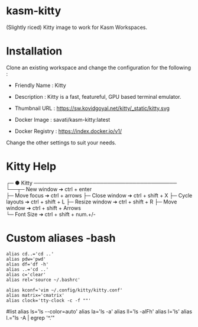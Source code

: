 # kasm-kitty

(Slightly riced) Kitty image to work for Kasm Workspaces.


# Installation

Clone an existing workspace and change the configuration for the following :

- Friendly Name : 
  Kitty
  
- Description :
  Kitty is a fast, featureful, GPU based terminal emulator.
  
- Thumbnail URL :
  https://sw.kovidgoyal.net/kitty/_static/kitty.svg
  
- Docker Image :
  savati/kasm-kitty:latest
  
 - Docker Registry :
  https://index.docker.io/v1/
 
Change the other settings to suit your needs.


# Kitty Help

┌─ ● Kitty ───────────────────────────────────────
└──┬─  New window     ➔  ctrl + enter      
   ├─  Move focus     ➔  ctrl + arrows
   ├─  Close window   ➔  ctrl + shift + X
   ├─  Cycle layouts  ➔  ctrl + shift + L
   ├─  Resize window  ➔  ctrl + shift + R
   ├─  Move window    ➔  ctrl + shift + Arrows    
   └─  Font Size      ➔  ctrl + shift + num.+/-
 
 
# Custom aliases -bash

```
alias cd..='cd ..'
alias pdw='pwd'
alias df='df -h'
alias ..='cd ..'
alias c='clear'
alias rel='source ~/.bashrc'

alias kconf='vim ~/.config/kitty/kitty.conf'
alias matrix='cmatrix'
alias clock='tty-clock -c -f ""'
```
#list
alias ls='ls --color=auto'
alias la='ls -a'
alias ll='ls -alFh'
alias l='ls'
alias l.="ls -A | egrep '^\.'"
